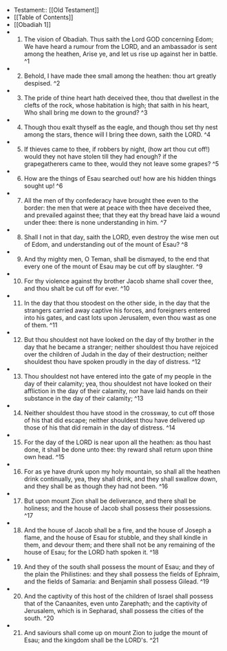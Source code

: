 - Testament:: [[Old Testament]]
- [[Table of Contents]]
- [[Obadiah 1]]
- 1. The vision of Obadiah. Thus saith the Lord GOD concerning Edom; We have heard a rumour from the LORD, and an ambassador is sent among the heathen, Arise ye, and let us rise up against her in battle. ^1
- 2. Behold, I have made thee small among the heathen: thou art greatly despised. ^2
- 3. The pride of thine heart hath deceived thee, thou that dwellest in the clefts of the rock, whose habitation is high; that saith in his heart, Who shall bring me down to the ground? ^3
- 4. Though thou exalt thyself as the eagle, and though thou set thy nest among the stars, thence will I bring thee down, saith the LORD. ^4
- 5. If thieves came to thee, if robbers by night, (how art thou cut off!) would they not have stolen till they had enough? if the grapegatherers came to thee, would they not leave some grapes? ^5
- 6. How are the things of Esau searched out! how are his hidden things sought up! ^6
- 7. All the men of thy confederacy have brought thee even to the border: the men that were at peace with thee have deceived thee, and prevailed against thee; that they eat thy bread have laid a wound under thee: there is none understanding in him. ^7
- 8. Shall I not in that day, saith the LORD, even destroy the wise men out of Edom, and understanding out of the mount of Esau? ^8
- 9. And thy mighty men, O Teman, shall be dismayed, to the end that every one of the mount of Esau may be cut off by slaughter. ^9
- 10. For thy violence against thy brother Jacob shame shall cover thee, and thou shalt be cut off for ever. ^10
- 11. In the day that thou stoodest on the other side, in the day that the strangers carried away captive his forces, and foreigners entered into his gates, and cast lots upon Jerusalem, even thou wast as one of them. ^11
- 12. But thou shouldest not have looked on the day of thy brother in the day that he became a stranger; neither shouldest thou have rejoiced over the children of Judah in the day of their destruction; neither shouldest thou have spoken proudly in the day of distress. ^12
- 13. Thou shouldest not have entered into the gate of my people in the day of their calamity; yea, thou shouldest not have looked on their affliction in the day of their calamity, nor have laid hands on their substance in the day of their calamity; ^13
- 14. Neither shouldest thou have stood in the crossway, to cut off those of his that did escape; neither shouldest thou have delivered up those of his that did remain in the day of distress. ^14
- 15. For the day of the LORD is near upon all the heathen: as thou hast done, it shall be done unto thee: thy reward shall return upon thine own head. ^15
- 16. For as ye have drunk upon my holy mountain, so shall all the heathen drink continually, yea, they shall drink, and they shall swallow down, and they shall be as though they had not been. ^16
- 17. But upon mount Zion shall be deliverance, and there shall be holiness; and the house of Jacob shall possess their possessions. ^17
- 18. And the house of Jacob shall be a fire, and the house of Joseph a flame, and the house of Esau for stubble, and they shall kindle in them, and devour them; and there shall not be any remaining of the house of Esau; for the LORD hath spoken it. ^18
- 19. And they of the south shall possess the mount of Esau; and they of the plain the Philistines: and they shall possess the fields of Ephraim, and the fields of Samaria: and Benjamin shall possess Gilead. ^19
- 20. And the captivity of this host of the children of Israel shall possess that of the Canaanites, even unto Zarephath; and the captivity of Jerusalem, which is in Sepharad, shall possess the cities of the south. ^20
- 21. And saviours shall come up on mount Zion to judge the mount of Esau; and the kingdom shall be the LORD's. ^21
